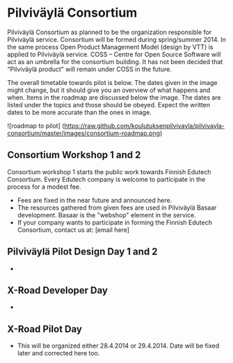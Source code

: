 Pilviväylä Consortium
=====================

Pilviväylä Consortium as planned to be the organization responsible for Pilviväylä service. Consortium will be formed during spring/summer 2014. In the same process Open Product Management Model (design by VTT) is applied to Pilviväylä service. COSS – Centre for Open Source Software will act as an umbrella for the consortium building. It has not been decided that "Pilviväylä product" will remain under COSS in the future. 

The overall timetable towards pilot is below. The dates given in the image might change, but it should give you an overview of what happens and when. Items in the roadmap are discussed below the image. The dates are listed under the topics and those should be obeyed. Expect the written dates to be more accurate than the ones in image.  

![roadmap to pilot] (https://raw.github.com/koulutuksenpilvivayla/pilvivayla-consortium/master/images/consortium-roadmap.png)


Consortium Workshop 1 and 2
--------------
Consortium workshop 1 starts the public work towards Finnish Edutech Consortium. Every Edutech company is welcome to participate in the process for a modest fee. 
- Fees are fixed in the near future and announced here. 
- The resources gathered from given fees are used in Pilviväylä Basaar development. Basaar is the "webshop" element in the service. 
- If your company wants to participate in forming the Finnish Edutech Consortium, contact us at: [email here]


Pilviväylä Pilot Design Day 1 and 2
--------------
- 


X-Road Developer Day
--------------
- 

X-Road Pilot Day 
--------------
- This will be organized either 28.4.2014 or 29.4.2014. Date will be fixed later and corrected here too. 

